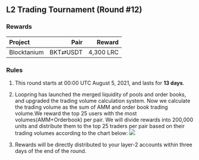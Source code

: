 ## L2 Trading Tournament (Round #12)

###  Rewards


| **Project** | **Pair** | **Reward** |
| :--- | ---: | ---: |
Blocktanium | BKT⇄USDT |  4,300 LRC |


### Rules


1) This round starts at 00:00 UTC August 5, 2021, and lasts for **13 days**.

2) Loopring has launched the merged liquidity of pools and order books, and upgraded the trading volume calculation system. Now we calculate the trading volume as the sum of AMM and order book trading volume.We reward the top 25 users with the most volumes(AMM+Orderbook) per pair. We will divide rewards into 200,000 units and distribute them to the top 25 traders per pair based on their trading volumes according to the chart below:
![](/markdown/images/program_3.png "")

3) Rewards will be directly distributed to your layer-2 accounts within three days of the end of the round.
